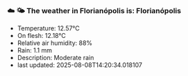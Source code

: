 ### ☁️ 🌤️  The weather in Florianópolis is: Florianópolis

- Temperature: 12.57°C
- On flesh: 12.18°C
- Relative air humidity: 88%
- Rain: 1.1 mm
- Description: Moderate rain
- last updated: 2025-08-08T14:20:34.018107
